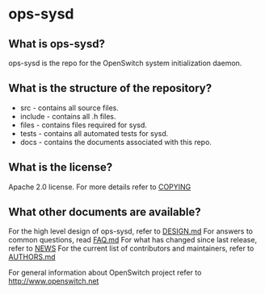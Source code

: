 # ops-sysd

## What is ops-sysd?
ops-sysd is the repo for the OpenSwitch system initialization daemon.

## What is the structure of the repository?
* src - contains all source files.
* include - contains all .h files.
* files - contains files required for sysd.
* tests - contains all automated tests for sysd.
* docs - contains the documents associated with this repo.

## What is the license?
Apache 2.0 license. For more details refer to [COPYING](http://git.openswitch.net/cgit/openswitch/ops-sysd/tree/COPYING)

## What other documents are available?
For the high level design of ops-sysd, refer to [DESIGN.md](http://git.openswitch.net/cgit/openswitch/ops-sysd/tree/DESIGN.md)
For answers to common questions, read [FAQ.md](http://git.openswitch.net/cgit/openswitch/ops-sysd/tree/FAQ.md)
For what has changed since last release, refer to [NEWS](http://git.openswitch.net/cgit/openswitch/ops-sysd/tree/NEWS)
For the current list of contributors and maintainers, refer to [AUTHORS.md](http://git.openswitch.net/cgit/openswitch/ops-sysd/tree/AUTHORS.md)

For general information about OpenSwitch project refer to http://www.openswitch.net
